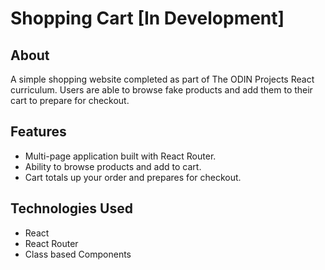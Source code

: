 # Shopping Cart [In Development]

## About

A simple shopping website completed as part of The ODIN Projects React curriculum. Users are able to browse fake products and add them to their cart to prepare for checkout.

## Features

-   Multi-page application built with React Router.
-   Ability to browse products and add to cart.
-   Cart totals up your order and prepares for checkout.

## Technologies Used

-   React
-   React Router
-   Class based Components
